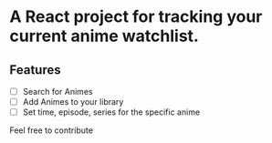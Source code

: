# A React project for tracking your current anime watchlist.

## Features
- [ ] Search for Animes
- [ ] Add Animes to your library
- [ ] Set time, episode, series for the specific anime

Feel free to contribute 
